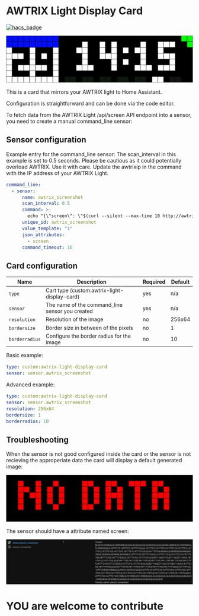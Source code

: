 
# AWTRIX Light Display Card #

[![hacs_badge](https://img.shields.io/badge/HACS-Custom-41BDF5.svg?style=for-the-badge)](https://github.com/hacs/integration)

![](https://raw.githubusercontent.com/RDG88/lovelace-awtrix-light-display-card/main/images/awtrix_screenshot.svg)

This is a card that mirrors your AWTRIX light to Home Assistant.

Configuration is straightforward and can be done via the code editor.

To fetch data from the AWTRIX Light /api/screen API endpoint into a sensor, you need to create a manual command_line sensor:

## Sensor configuration

Example entry for the command_line sensor:
The scan_interval in this example is set to 0.5 seconds. Please be cautious as it could potentially overload AWTRIX. Use it with care.
Update the awtrixip in the command with the IP address of your AWTRIX Light.

```yaml
command_line:
  - sensor:
      name: awtrix_screenshot
      scan_interval: 0.5
      command: >-
        echo "{\"screen\": \"$(curl --silent --max-time 10 http://awtrixip/api/screen)\"}"
      unique_id: awtrix_screenshot
      value_template: "1"
      json_attributes:
        - screen
      command_timeout: 10
```

## Card configuration

|        Name        |                        Description                         | Required | Default |
| ------------------ | ---------------------------------------------------------- | -------- | --------|
| `type`             | Cart type (custom:awtrix-light-display-card)               | yes      | n/a     |
| `sensor`           | The name of the command_line sensor you created            | yes      | n/a     |
| `resolution`       | Resolution of the image                                    | no       | 256x64  |
| `bordersize`       | Border size in between of the pixels                       | no       | 1       |
| `borderradius`     | Configure the border radius for the image                  | no       | 10      |

Basic example:

```yaml
type: custom:awtrix-light-display-card
sensor: sensor.awtrix_screenshot
```

Advanced example:

```yaml
type: custom:awtrix-light-display-card
sensor: sensor.awtrix_screenshot
resolution: 256x64
bordersize: 1
borderradius: 10
```


## Troubleshooting

When the sensor is not good configured inside the card or the sensor is not recieving the approperiate data the card will display a default generated image:  

![](https://raw.githubusercontent.com/RDG88/lovelace-awtrix-light-display-card/main/images/awtrix_nodata.svg)

The sensor should have a attribute named screen:

![](https://raw.githubusercontent.com/RDG88/lovelace-awtrix-light-display-card/main/images/awtrix_sensor_screenshot.png)


# YOU are welcome to contribute #